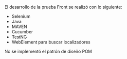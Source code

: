 El desarrollo de la prueba Front se realizó con lo siguiente:
- Selenium
- Java
- MAVEN
- Cucumber
- TestNG
- WebElement para buscar localizadores

No se implementó el patrón de diseño POM
